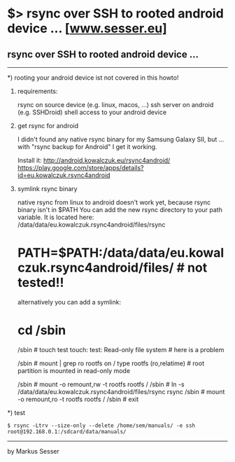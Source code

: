 # $> rsync over SSH to rooted android device ... [www.sesser.eu]

## rsync over SSH to rooted android device ...

* * *

\*) rooting your android device ist not covered in this howto!
	
1) requirements:

	rsync on source device (e.g. linux, macos, ...) 
	ssh server on android (e.g. SSHDroid)
	shell access to your android device


2) get rsync for android

	I didn't found any native rsync binary for my Samsung Galaxy SII, but ...
	with "rsync backup for Android" I get it working.

	Install it:	http://android.kowalczuk.eu/rsync4android/
			https://play.google.com/store/apps/details?id=eu.kowalczuk.rsync4android


3) symlink rsync binary
	
	native rsync from linux to android doesn't work yet, because rsync binary isn't in $PATH
	You can add the new rsync directory to your path variable.
	It is located here: /data/data/eu.kowalczuk.rsync4android/files/rsync
	# PATH=$PATH:/data/data/eu.kowalczuk.rsync4android/files/	# not tested!!

	alternatively you can add a symlink:

	# cd /sbin
	/sbin # touch test
	touch: test: Read-only file system	# here is a problem

	/sbin # mount | grep ro
	rootfs on / type rootfs (ro,relatime)	# root partition is mounted in read-only mode

	/sbin # mount -o remount,rw -t rootfs rootfs /
	/sbin # ln -s /data/data/eu.kowalczuk.rsync4android/files/rsync rsync
	/sbin # mount -o remount,ro -t rootfs rootfs /
	/sbin # exit


\*) test

	$ rsync -Ltrv --size-only --delete /home/sem/manuals/ -e ssh root@192.168.0.1:/sdcard/data/manuals/
		

* * *

by Markus Sesser
